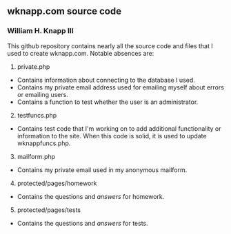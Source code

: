 ## wknapp.com source code

### William H. Knapp III

This github repository contains nearly all the source code and files that
I used to create wknapp.com. Notable absences are:

1. private.php
  * Contains information about connecting to the database I used.
  * Contains my private email address used for emailing myself about
    errors or emailing users.
  * Contains a function to test whether the user is an administrator.
2. testfuncs.php
  * Contains test code that I'm working on to add additional functionality
    or information to the site. When this code is solid, it is used to
    update wknappfuncs.php.
3. mailform.php
  * Contains my private email used in my anonymous mailform.
4. protected/pages/homework
  * Contains the questions and *answers* for homework.
5. protected/pages/tests
  * Contains the questions and *answers* for tests.
